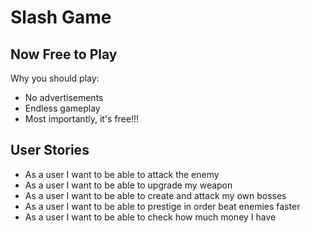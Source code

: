 # Slash Game

## Now Free to Play

Why you should play:
- No advertisements
- Endless gameplay
- Most importantly, it's free!!!








## User Stories
- As a user I want to be able to attack the enemy
- As a user I want to be able to upgrade my weapon
- As a user I want to be able to create and attack my own bosses
- As a user I want to be able to prestige in order beat enemies faster
- As a user I want to be able to check how much money I have